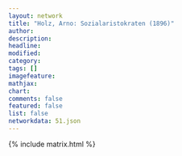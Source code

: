 ```yaml
---
layout: network
title: "Holz, Arno: Sozialaristokraten (1896)"
author:
description:
headline:
modified:
category:
tags: []
imagefeature: 
mathjax: 
chart: 
comments: false
featured: false
list: false
networkdata: 51.json
---
```

{% include matrix.html %}
